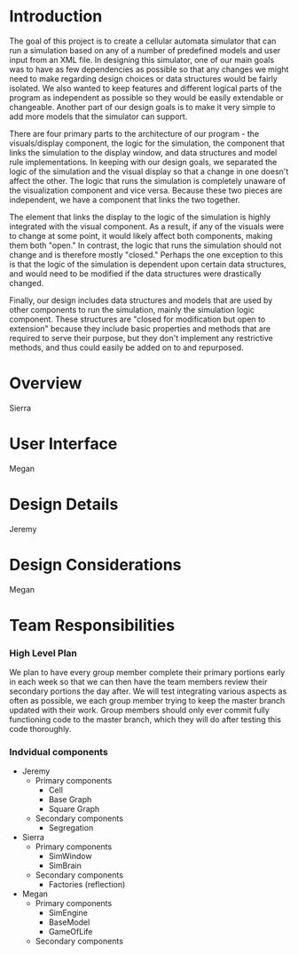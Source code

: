 # Introduction

The goal of this project is to create a cellular automata simulator that can run a simulation based on any of a number of predefined models and user input from an XML file.  In designing this simulator, one of our main goals was to have as few dependencies as possible so that any changes we might need to make regarding design choices or data structures would be fairly isolated.  We also wanted to keep features and different logical parts of the program as independent as possible so they would be easily extendable or changeable.  Another part of our design goals is to make it very simple to add more models that the simulator can support.

There are four primary parts to the architecture of our program - the visuals/display component, the logic for the simulation, the component that links the simulation to the display window, and data structures and model rule implementations.  In keeping with our design goals, we separated the logic of the simulation and the visual display so that a change in one doesn't affect the other.  The logic that runs the simulation is completely unaware of the visualization component and vice versa.  Because these two pieces are independent, we have a component that links the two together.  

The element that links the display to the logic of the simulation is highly integrated with the visual component.  As a result, if any of the visuals were to change at some point, it would likely affect both components, making them both "open."  In contrast, the logic that runs the simulation should not change and is therefore mostly "closed."  Perhaps the one exception to this is that the logic of the simulation is dependent upon certain data structures, and would need to be modified if the data structures were drastically changed.

Finally, our design includes data structures and models that are used by other components to run the simulation, mainly the simulation logic component.  These structures are "closed for modification but open to extension" because they include basic properties and methods that are required to serve their purpose, but they don't implement any restrictive methods, and thus could easily be added on to and repurposed.  

# Overview
 Sierra
# User Interface
 Megan
# Design Details
Jeremy
# Design Considerations
 Megan
# Team Responsibilities
### High Level Plan
We plan to have every group member complete their primary portions early in each week so that we can then have the team members review their secondary portions the day after. We will test integrating various aspects as often as possible, we each group member trying to keep the master branch updated with their work. Group members should only ever commit fully functioning code to the master branch, which they will do after testing this code thoroughly. 

### Indvidual components
* Jeremy
	* Primary components
		* Cell
		* Base Graph
		* Square Graph 
	* Secondary components
		* Segregation
* Sierra
	* Primary components
		* SimWindow
		* SimBrain
	* Secondary components
		* Factories (reflection)
* Megan
	* Primary components
		* SimEngine
		* BaseModel
		* GameOfLife
	* Secondary components
